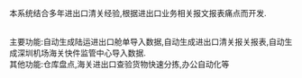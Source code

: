

本系统结合多年进出口清关经验,根据进出口业务相关报文报表痛点而开发.

<br>
主要功能:自动生成陆运进出口舱单导入数据,自动生成进出口清关报关报表,自动生成深圳机场海关快件监管中心导入数据.
<br>
其他功能:仓库盘点,海关进出口查验货物快速分拣,办公自动化等
<br>
